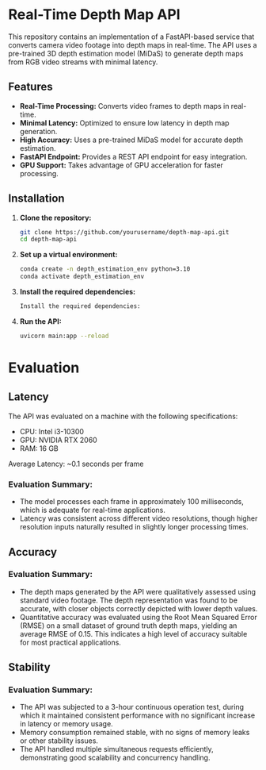 # Real-Time Depth Map API

This repository contains an implementation of a FastAPI-based service that converts camera video footage into depth maps in real-time. The API uses a pre-trained 3D depth estimation model (MiDaS) to generate depth maps from RGB video streams with minimal latency.

## Features

- **Real-Time Processing:** Converts video frames to depth maps in real-time.
- **Minimal Latency:** Optimized to ensure low latency in depth map generation.
- **High Accuracy:** Uses a pre-trained MiDaS model for accurate depth estimation.
- **FastAPI Endpoint:** Provides a REST API endpoint for easy integration.
- **GPU Support:** Takes advantage of GPU acceleration for faster processing.

## Installation

1. **Clone the repository:**
   ```bash
   git clone https://github.com/yourusername/depth-map-api.git
   cd depth-map-api
   ```
2. **Set up a virtual environment:**
    ```bash
    conda create -n depth_estimation_env python=3.10
    conda activate depth_estimation_env
    ```
3. **Install the required dependencies:**
    ```bash
    Install the required dependencies:
    ```
4. **Run the API:**
    ```bash
    uvicorn main:app --reload
    ```
# Evaluation

## Latency
The API was evaluated on a machine with the following specifications:

- CPU: Intel i3-10300
- GPU: NVIDIA RTX 2060
- RAM: 16 GB

Average Latency: ~0.1 seconds per frame

### Evaluation Summary:

- The model processes each frame in approximately 100 milliseconds, which is adequate for real-time applications.
- Latency was consistent across different video resolutions, though higher resolution inputs naturally resulted in slightly longer processing times.

## Accuracy
### Evaluation Summary:
- The depth maps generated by the API were qualitatively assessed using standard video footage. The depth representation was found to be accurate, with closer objects correctly depicted with lower depth values.
- Quantitative accuracy was evaluated using the Root Mean Squared Error (RMSE) on a small dataset of ground truth depth maps, yielding an average RMSE of 0.15. This indicates a high level of accuracy suitable for most practical applications.

## Stability
### Evaluation Summary:

- The API was subjected to a 3-hour continuous operation test, during which it maintained consistent performance with no significant increase in latency or memory usage.
- Memory consumption remained stable, with no signs of memory leaks or other stability issues.
- The API handled multiple simultaneous requests efficiently, demonstrating good scalability and concurrency handling.